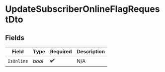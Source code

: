 # UpdateSubscriberOnlineFlagRequestDto


## Fields

| Field              | Type               | Required           | Description        |
| ------------------ | ------------------ | ------------------ | ------------------ |
| `IsOnline`         | *bool*             | :heavy_check_mark: | N/A                |